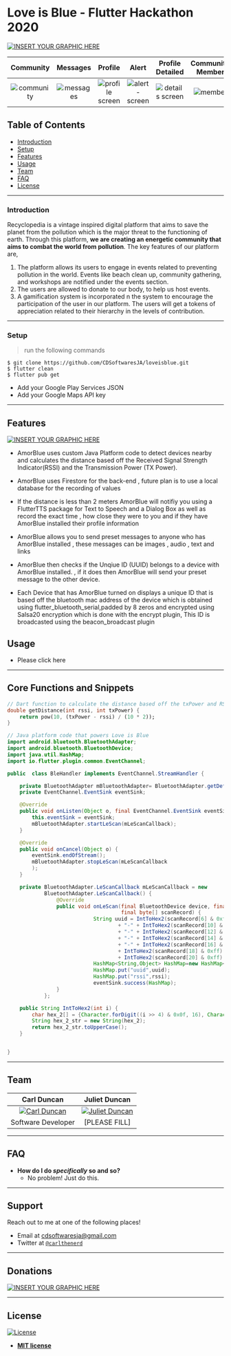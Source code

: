  # Love is Blue - Flutter Hackathon 2020

 [![INSERT YOUR GRAPHIC HERE](https://firebasestorage.googleapis.com/v0/b/amorblue-9d28f.appspot.com/o/title.gif?alt=media&token=bb652fef-a3ed-437d-8ea9-5b8d55e3a8e9)]()

| Community | Messages | Profile |Alert | Profile Detailed | Community-Members | Map-View  |
|:-:|:-:|:-:|:-:|:-:|:-:|:-:|
| ![community](https://firebasestorage.googleapis.com/v0/b/amorblue-9d28f.appspot.com/o/device-2020-06-27-161906.png?alt=media&token=ca8b339a-2116-4002-9d2b-df54730c0d83) | ![messages](https://firebasestorage.googleapis.com/v0/b/amorblue-9d28f.appspot.com/o/device-2020-06-27-161954.png?alt=media&token=1c6ede66-944e-49c8-8fee-2fc506f60021) | ![profile screen](https://firebasestorage.googleapis.com/v0/b/amorblue-9d28f.appspot.com/o/device-2020-06-27-162146.png?alt=media&token=d055c09e-bfe7-4c05-a8e5-8c6e0dcc78e4) | ![alert-screen](https://firebasestorage.googleapis.com/v0/b/amorblue-9d28f.appspot.com/o/device-2020-06-27-162256.png?alt=media&token=15e58fcc-18e3-45a4-b7a4-e984174f9529) | ![details screen](https://firebasestorage.googleapis.com/v0/b/amorblue-9d28f.appspot.com/o/device-2020-06-27-162318.png?alt=media&token=3c485c62-a2f8-44dc-aa2f-8fc2e4db171f) | ![members](https://firebasestorage.googleapis.com/v0/b/amorblue-9d28f.appspot.com/o/device-2020-06-27-162223.png?alt=media&token=9608adf5-6f18-45e9-bd9e-862481573f50) | ![map](https://firebasestorage.googleapis.com/v0/b/amorblue-9d28f.appspot.com/o/device-2020-06-27-162407.png?alt=media&token=6768c144-9156-4746-83c2-65272ec54f91) |

 
## Table of Contents 
- [Introduction](#introduction)
- [Setup](#setup)
- [Features](#features)
- [Usage](#Usage)
- [Team](#team)
- [FAQ](#faq)
- [License](#license)


---
### Introduction
Recyclopedia is a vintage inspired digital platform that aims to save the planet from the pollution which is the major threat to the functioning of earth. Through this platform, **we are creating an energetic community that aims to combat the world from pollution**. The key features of our platform are,

1) The platform allows its users to engage in events related to preventing pollution in the world. Events like beach clean up, community gathering, and workshops are notified under the events section.
2) The users are allowed to donate to our body, to help us host events.
3) A gamification system is incorporated n the system to encourage the participation of the user in our platform. The users will get a tokens of appreciation related to their hierarchy in the levels of contribution.
---
### Setup


> run the following commands

```shell
$ git clone https://github.com/CDSoftwaresJA/loveisblue.git
$ flutter clean
$ flutter pub get
```
- Add your Google Play Services JSON
- Add your Google Maps API key

---

## Features
 [![INSERT YOUR GRAPHIC HERE](https://firebasestorage.googleapis.com/v0/b/amorblue-9d28f.appspot.com/o/title.gif?alt=media&token=bb652fef-a3ed-437d-8ea9-5b8d55e3a8e9)]()

- AmorBlue uses custom Java Platform code to detect devices nearby and calculates the distance based off the Received Signal Strength Indicator(RSSI)  and the Transmission Power (TX Power).

- AmorBlue uses Firestore for the back-end , future plan is to use a local database for the recording of values

- If the distance is less than 2 meters AmorBlue will notifiy you using a FlutterTTS package for Text to Speech and a Dialog Box as well as record the exact time , how close they were to you and if they have AmorBlue installed their profile information

- AmorBlue allows you to send preset messages to anyone who has AmorBlue installed , these messages can be images , audio , text and links

- AmorBlue then checks if the Unqiue ID (UUID) belongs to a device with AmorBlue installed. , if it does then AmorBlue will send your preset message to the other device.

- Each Device that has AmorBlue turned on displays a unique ID that is based off the bluetooth mac address of the device which is obtained using flutter_bluetooth_serial,padded by 8 zeros and encrypted using Salsa20 encryption which is done with the encrypt plugin, This ID is broadcasted using the beacon_broadcast plugin

## Usage 
- Please click here

---
## Core Functions and Snippets

```dart
// Dart function to calculate the distance based off the txPower and RSSI
double getDistance(int rssi, int txPower) {
    return pow(10, (txPower - rssi) / (10 * 2));
}

```
```java
// Java platform code that powers Love is Blue
import android.bluetooth.BluetoothAdapter;
import android.bluetooth.BluetoothDevice;
import java.util.HashMap;
import io.flutter.plugin.common.EventChannel;

public  class BleHandler implements EventChannel.StreamHandler {

    private BluetoothAdapter mBluetoothAdapter= BluetoothAdapter.getDefaultAdapter();;
    private EventChannel.EventSink eventSink;

    @Override
    public void onListen(Object o, final EventChannel.EventSink eventSink) {
        this.eventSink = eventSink;
        mBluetoothAdapter.startLeScan(mLeScanCallback);
    }

    @Override
    public void onCancel(Object o) {
        eventSink.endOfStream();
        mBluetoothAdapter.stopLeScan(mLeScanCallback
        );
    }

    private BluetoothAdapter.LeScanCallback mLeScanCallback = new
            BluetoothAdapter.LeScanCallback() {
                @Override
                public void onLeScan(final BluetoothDevice device, final int rssi,
                                     final byte[] scanRecord) {
                            String uuid = IntToHex2(scanRecord[6] & 0xff) + IntToHex2(scanRecord[7] & 0xff) + IntToHex2(scanRecord[8] & 0xff) + IntToHex2(scanRecord[9] & 0xff)
                                    + "-" + IntToHex2(scanRecord[10] & 0xff) + IntToHex2(scanRecord[11] & 0xff)
                                    + "-" + IntToHex2(scanRecord[12] & 0xff) + IntToHex2(scanRecord[13] & 0xff)
                                    + "-" + IntToHex2(scanRecord[14] & 0xff) + IntToHex2(scanRecord[15] & 0xff)
                                    + "-" + IntToHex2(scanRecord[16] & 0xff) + IntToHex2(scanRecord[17] & 0xff)
                                    + IntToHex2(scanRecord[18] & 0xff) + IntToHex2(scanRecord[19] & 0xff)
                                    + IntToHex2(scanRecord[20] & 0xff) + IntToHex2(scanRecord[21] & 0xff);
                            HashMap<String,Object> HashMap=new HashMap<String,Object>();
                            HashMap.put("uuid",uuid);
                            HashMap.put("rssi",rssi);
                            eventSink.success(HashMap);
                }
            };

    public String IntToHex2(int i) {
        char hex_2[] = {Character.forDigit((i >> 4) & 0x0f, 16), Character.forDigit(i & 0x0f, 16)};
        String hex_2_str = new String(hex_2);
        return hex_2_str.toUpperCase();
    }


}

```
---


## Team


| **Carl Duncan** | **Juliet Duncan** |
| :---: |:---:|
|[![Carl Duncan](https://avatars1.githubusercontent.com/u/4284691?v=3&s=200)](http://fvcproductions.com)    | [![Juliet Duncan](https://avatars1.githubusercontent.com/u/4284691?v=3&s=200)](http://fvcproductions.com) | | <a href="http://github.com/fvcproductions" target="_blank">`github.com/fvcproductions`</a> | <a href="http://github.com/fvcproductions" target="_blank">`github.com/fvcproductions`</a> | <a 
| Software Developer | [PLEASE FILL] |
---

## FAQ

- **How do I do *specifically* so and so?**
    - No problem! Just do this.

---

## Support

Reach out to me at one of the following places!

- Email at cdsoftwaresja@gmail.com
- Twitter at <a href="https://twitter.com/carlthenerd">`@carlthenerd`</a>

---

## Donations
 [![INSERT YOUR GRAPHIC HERE](https://www.buymeacoffee.com/assets/img/custom_images/orange_img.png)](https://www.buymeacoffee.com/carlduncan)
 


---

## License

[![License](http://img.shields.io/:license-mit-blue.svg?style=flat-square)](http://badges.mit-license.org)

- **[MIT license](http://opensource.org/licenses/mit-license.php)**


